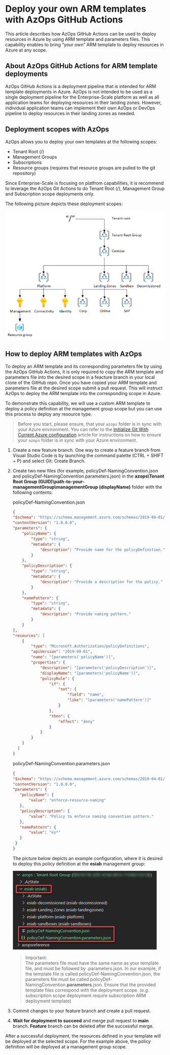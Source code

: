 # Deploy your own ARM templates with AzOps GitHub Actions

This article describes how AzOps GitHub Actions can be used to deploy resources in Azure by using ARM template and parameters files. This capability enables to bring “your own” ARM template to deploy resources in Azure at any scope.

## About AzOps GitHub Actions for ARM template deployments

AzOps GitHub Actions is a deployment pipeline that is intended for ARM template deployments in Azure. AzOps is not intended to be used as a single deployment pipeline for the Enterprise-Scale platform as well as all application teams for deploying resources in their landing zones. However, individual application teams can implement their own AzOps or DevOps pipeline to deploy resources in their landing zones as needed.

## Deployment scopes with AzOps

AzOps allows you to deploy your own templates at the following scopes:

- Tenant Root (/)
- Management Groups
- Subscriptions
- Resource groups (requires that resource groups are pulled to the git repository)

Since Enterprise-Scale is focusing on platfrom capabilities, it is recommend to leverage the AzOps Git Actions to do Tenant Root (/), Management Group and Subscription scope deployments only.

The following picture depicts these deployment scopes:

![_Figure_](./media/deployment-scopes.png)

## How to deploy ARM templates with AzOps

To deploy an ARM template and its corresponding parameters file by using the AzOps GitHub Actions, it is only required to copy the ARM template and parameters file into the desired scope in a feacture branch in your local clone of the GitHub repo. Once you have copied your ARM template and parameters file at the desired scope submit a pull request. This will instruct AzOps to deploy the ARM template into the corresponding scope in Azure.

To demonstrate this capability, we will use a custom ARM template to deploy a policy definition at the management group scope but you can use this process to deploy any resource type.

> Before you start, please ensure, that your `azops` folder is in sync with your Azure environment. You can refer to the [Initialize Git With Current Azure configuration](./discover-environment.md) article for instructions on how to ensure your `azops` folder is in sync with your Azure environment.

1. Create a new feature branch. One way to create a feature branch from Visual Studio Code is by launching the command palette (CTRL + SHIFT + P) and select Git: Create Branch.

2. Create two new files (for example, policyDef-NamingConvention.json and policyDef-NamingConvention.parameters.json) in the __azops\Tenant Root Group (GUID)\path-to-your-managementGroup\managementGroup (displayName)__ folder with the following contents:

     policyDef-NamingConvention.json
    ```json
    {
    "$schema": "https://schema.management.azure.com/schemas/2019-08-01/managementGroupDeploymentTemplate.json#",
    "contentVersion": "1.0.0.0",
    "parameters": {
        "policyName": {
            "type": "string",
            "metadata": {
                "description": "Provide name for the policyDefinition."
            }
        },
        "policyDescription": {
            "type": "string",
            "metadata": {
                "description": "Provide a description for the policy."
            }
        },
        "namePattern": {
            "type": "string",
            "metadata": {
                "description": "Provide naming pattern."
            }
        }
    },
    "resources": [
        {
            "type": "Microsoft.Authorization/policyDefinitions",
            "apiVersion": "2019-09-01",
            "name": "[parameters('policyName')]",
            "properties": {
                "description": "[parameters('policyDescription')]",
                "displayName": "[parameters('policyName')]",
                "policyRule": {
                    "if": {
                        "not": {
                            "field": "name",
                            "like": "[parameters('namePattern')]"
                        }
                    },
                    "then": {
                        "effect": "deny"
                    }
                }
            }
        }
      ]
    }
    ```

    policyDef-NamingConvention.parameters.json
     ```json
    {
    "$schema": "https://schema.management.azure.com/schemas/2019-04-01/deploymentParameters.json#",
    "contentVersion": "1.0.0.0",
    "parameters": {
        "policyName": {
            "value": "enforce-resource-naming"
        },
        "policyDescription": {
            "value": "Policy to enforce naming convention pattern."
        },
        "namePattern": {
            "value": "es*"
        }
      }
    }
    ```  

     The picture below depicts an example configuration, where it is desired to deploy this policy definition at the **esiab** management group:

     ![_Figure_](./media/sample-deployment-scope.png)

     > Important:  
     > The parameters file must have the same name as your template file, and must be followed by .parameters.json. In our example, if the template file is called policyDef-NamingConvention.json, the parameters file must be called policyDef-NamingConvention.**parameters**.json.
     > Ensure that the provided template files correspond with the deployment scope. (e.g. subscription scope deployment require subscription ARM deployment template)

3. Commit changes to your feature branch and create a pull request.

4. __Wait for deployment to succeed__ and merge pull request to **main** branch. **Feature** branch can be deleted after the successful merge.

After a successful deployment, the resources defined in your template will be deployed at the selected scope. For the example above, the policy definition will be deployed at a management group scope.
